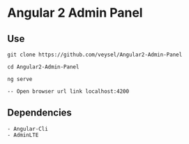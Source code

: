 # Angular 2 Admin Panel

## Use

```
git clone https://github.com/veysel/Angular2-Admin-Panel
```
```
cd Angular2-Admin-Panel
```
```
ng serve
```
```
-- Open browser url link localhost:4200
```

## Dependencies

```
- Angular-Cli
- AdminLTE
```